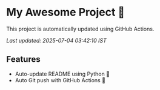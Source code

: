 # My Awesome Project 🚀

This project is automatically updated using GitHub Actions.

_Last updated: 2025-07-04 03:42:10 IST_

## Features
- Auto-update README using Python 🐍
- Auto Git push with GitHub Actions 🤖
